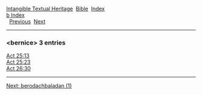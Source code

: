 [Intangible Textual Heritage](../../index)  [Bible](../index) 
[Index](index)   
[b Index](_b_)  
  [Previous](c01313)  [Next](c01315) 

------------------------------------------------------------------------

### &lt;bernice&gt; 3 entries

[Act 25:13](../kjv/act025.htm#013)  
[Act 25:23](../kjv/act025.htm#023)  
[Act 26:30](../kjv/act026.htm#030)  

------------------------------------------------------------------------

[Next: berodachbaladan (1)](c01315)

